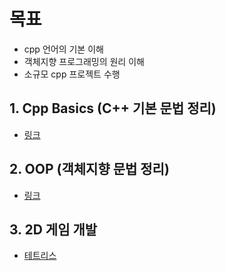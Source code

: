 # 목표
- cpp 언어의 기본 이해 
- 객체지향 프로그래밍의 원리 이해
- 소규모 cpp 프로젝트 수행

## 1. Cpp Basics (C++ 기본 문법 정리)
- [링크](/markdown/Basics.md)

## 2. OOP (객체지향 문법 정리)
- [링크](/markdown/OOP.md)

## 3. 2D 게임 개발
- [테트리스](/markdown/Tetris.md)
